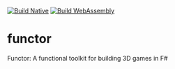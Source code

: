 [![Build Native](https://github.com/tommy-xr/functor/actions/workflows/build-native.yml/badge.svg)](https://github.com/tommy-xr/functor/actions/workflows/build-native.yml) [![Build WebAssembly](https://github.com/tommy-xr/functor/actions/workflows/build-wasm.yml/badge.svg)](https://github.com/tommy-xr/functor/actions/workflows/build-wasm.yml)

# functor

Functor: A functional toolkit for building 3D games in F#
